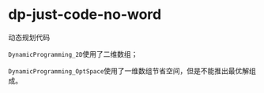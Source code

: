 # dp-just-code-no-word
动态规划代码

`DynamicProgramming_2D`使用了二维数组；

`DynamicProgramming_OptSpace`使用了一维数组节省空间，但是不能推出最优解组成。
